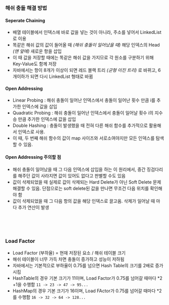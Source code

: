 ### 해쉬 충돌 해결 방법

#### Seperate Chaining

- 배열 테이블에서 인덱스에 바로 값을 넣는 것이 아니라, 주소를 넣어서 LinkedList로 이용
- 똑같은 해쉬 값의 값이 들어올 때 _(해쉬 충돌이 일어났을 때)_ 해당 인덱스의 Head _(맨 앞에)_ 새로운 항을 삽입
- 이 때 값을 저장할 때에는 똑같은 해쉬 값을 가지므로 각 원소를 구분하기 위해 Key-Value도 함께 저장
- 자바에서는 항이 8개가 이상이 되면 레드 블랙 트리 _(균형 이진 트리)_ 로 바뀌고, 6개이하가 되면 다시 LinkedList 형태로 바뀜

#### Open Addressing

- Linear Probing : 해쉬 충돌이 일어난 인덱스에서 충돌이 일어난 횟수 만큼 i를 추가한 인덱스에 값을 삽입
- Quadratic Probing : 해쉬 충돌이 일어난 인덱스에서 충돌이 일어날 횟수 i의 지수승 만큼 추가한 인덱스에 값을 삽입
- Double Hashing : 충돌이 발생했을 때 전혀 다른 해쉬 함수를 추가적으로 활용해서 인덱스로 사용. 
- 이 때, 두 번째 해쉬 함수의 값이 map 사이즈와 서로소여야지만 모든 인덱스를 탐색할 수 있음.

#### Open Addressing 주의할 점

- 해쉬 충돌이 일어났을 때 그 다음 인덱스에 삽입을 하는 이 원리에서, 중간 징검다리를 해주던 값이 사라지면 값이 있어도 없다고 판별할 수도 있음
- 값이 삭제되었을 때 실제로 값이 삭제되는 Hard Delete가 아닌 Soft Delete 문제 해결할 수 있음. 단점으로는 soft delete된 값을 만나면 무조건 다음 위치를 확인해야 함
- 값이 삭제되었을 때 그 다음 항의 값을 해당 인덱스로 끌고옴. 삭제가 일어날 때 마다 추가 연산이 발생

<br><br><br>

### Load Factor

- Load Factor (부하율) = 현재 저장된 요소 / 해쉬 테이블 크기
- 해쉬 테이블이 너무 가득 차면 충돌이 증가하고 성능이 저하됨
- 자바에서는 기본적으로 부하율이 0.75를 넘으면 Hash Table의 크기를 2배로 증가시킴
- HashTable의 경우 기본 크기가 11이며, Load Factor가 0.75를 넘어갈 때마다 *2 +1을 수행함
`11 -> 23 -> 47 -> 95...`
- HashMap의 경우 기본 크기가 16이며, Load FActor가 0.75를 넘어갈 때마다 *2를 수행함
`16 -> 32 -> 64 -> 128...`
